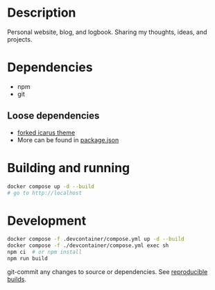 # Description

Personal website, blog, and logbook.
Sharing my thoughts, ideas, and projects.

# Dependencies

- npm
- git

## Loose dependencies

- [forked icarus theme](https://wgkassem.github.com/hexo-theme-icarus)
- More can be found in [package.json](./package.json)

# Building and running

```bash
docker compose up -d --build
# go to http://localhost
``````

# Development


```bash
docker compose -f .devcontainer/compose.yml up -d --build
docker compose -f ./devcontainer/compose.yml exec sh
npm ci  # or npm install
npm run build
```

git-commit any changes to source or dependencies.
See [reproducible builds](./source/_posts/npm_force_install.md).
